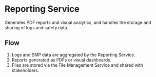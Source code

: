 # Reporting Service

Generates PDF reports and visual analytics, and handles the storage and sharing of logs and safety data.

## Flow

1. Logs and SMP data are aggregated by the Reporting Service.
2. Reports generated as PDFs or visual dashboards.
3. Files are stored via the File Management Service and shared with stakeholders.
